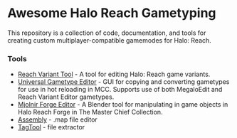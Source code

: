 # Awesome Halo Reach Gametyping

This repository is a collection of code, documentation, and tools for creating custom multiplayer-compatible gamemodes for Halo: Reach.

### Tools
* [Reach Variant Tool](https://github.com/DavidJCobb/ReachVariantEditor) - A tool for editing Halo: Reach game variants.
* [Universal Gametype Editor](https://github.com/Sopitive/UniversalGametypeEditor) - GUI for copying and converting gametypes for use in hot reloading in MCC. Supports use of both MegaloEdit and Reach Variant Editor gametypes.
* [Mjolnir Forge Editor](https://halocustoms.com/maps/mjolnir-forge-editor.2390/) - A Blender tool for manipulating in game objects in Halo Reach Forge in The Master Chief Collection.
* [Assembly](https://github.com/XboxChaos/Assembly) - .map file editor
* [TagTool](https://github.com/TheGuardians/TagTool) - file extractor
